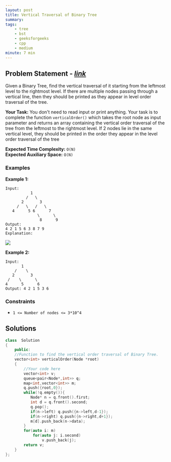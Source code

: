 ```yaml
---
layout: post
title: Vertical Traversal of Binary Tree              
summary:
tags:
    - tree
    - bst
    - geeksforgeeks
    - cpp
    - medium
minute: 7 min
---
```


## Problem Statement - [*link*](https://practice.geeksforgeeks.org/problems/print-a-binary-tree-in-vertical-order/0/?track=DSASP-BST&batchId=154#)  

Given a Binary Tree, find the vertical traversal of it starting from the leftmost level to the rightmost level.
If there are multiple nodes passing through a vertical line, then they should be printed as they appear in level order traversal of the tree.


**Your Task:** 
You don't need to read input or print anything. Your task is to complete the function `verticalOrder()` which takes the root node as input parameter and returns an array containing the vertical order traversal of the tree from the leftmost to the rightmost level. If 2 nodes lie in the same vertical level, they should be printed in the order they appear in the level order traversal of the tree 


**Expected Time Complexity:** `O(N)`      
**Expected Auxiliary Space:** `O(N)`  

### Examples

**Example 1:**   
```
Input:
           1
         /   \
       2       3
     /   \   /   \
   4      5 6      7
              \      \
               8      9           
Output: 
4 2 1 5 6 3 8 7 9 
Explanation:
```   
<img src="https://media.geeksforgeeks.org/img-practice/ScreenShot2021-05-28at3-1622541589.png">

**Example 2:**   
```
Input:
       1
    /    \
   2       3
 /    \      \
4      5      6
Output: 4 2 1 5 3 6
```


### Constraints

+ `1 <= Number of nodes <= 3*10^4`

## Solutions

```cpp
class  Solution
{
    public:
    //Function to find the vertical order traversal of Binary Tree.
    vector<int> verticalOrder(Node *root)
    {
        //Your code here
        vector<int> v;
        queue<pair<Node*,int>> q;
        map<int,vector<int>> m;
        q.push({root,0});
        while(!q.empty()){
           Node* n = q.front().first;
           int d = q.front().second;
           q.pop();
           if(n->left) q.push({n->left,d-1});
           if(n->right) q.push({n->right,d+1});
           m[d].push_back(n->data);
        }
        for(auto i: m)
            for(auto j: i.second)
                v.push_back(j);
        return v;
    }
};
```

